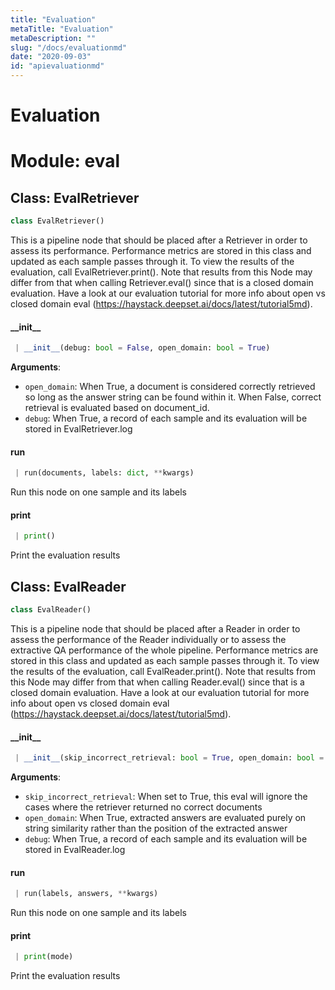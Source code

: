 ```yaml
---
title: "Evaluation"
metaTitle: "Evaluation"
metaDescription: ""
slug: "/docs/evaluationmd"
date: "2020-09-03"
id: "apievaluationmd"
---
```


# Evaluation

<a name="eval"></a>
# Module: eval

<a name="eval.EvalRetriever"></a>
## Class: EvalRetriever

```python
class EvalRetriever()
```

This is a pipeline node that should be placed after a Retriever in order to assess its performance. Performance
metrics are stored in this class and updated as each sample passes through it. To view the results of the evaluation,
call EvalRetriever.print(). Note that results from this Node may differ from that when calling Retriever.eval()
since that is a closed domain evaluation. Have a look at our evaluation tutorial for more info about
open vs closed domain eval (https://haystack.deepset.ai/docs/latest/tutorial5md).

<a name="eval.EvalRetriever.__init__"></a>
#### \_\_init\_\_

```python
 | __init__(debug: bool = False, open_domain: bool = True)
```

**Arguments**:

- `open_domain`: When True, a document is considered correctly retrieved so long as the answer string can be found within it.
                    When False, correct retrieval is evaluated based on document_id.
- `debug`: When True, a record of each sample and its evaluation will be stored in EvalRetriever.log

<a name="eval.EvalRetriever.run"></a>
#### run

```python
 | run(documents, labels: dict, **kwargs)
```

Run this node on one sample and its labels

<a name="eval.EvalRetriever.print"></a>
#### print

```python
 | print()
```

Print the evaluation results

<a name="eval.EvalReader"></a>
## Class: EvalReader

```python
class EvalReader()
```

This is a pipeline node that should be placed after a Reader in order to assess the performance of the Reader
individually or to assess the extractive QA performance of the whole pipeline. Performance metrics are stored in
this class and updated as each sample passes through it. To view the results of the evaluation, call EvalReader.print().
Note that results from this Node may differ from that when calling Reader.eval()
since that is a closed domain evaluation. Have a look at our evaluation tutorial for more info about
open vs closed domain eval (https://haystack.deepset.ai/docs/latest/tutorial5md).

<a name="eval.EvalReader.__init__"></a>
#### \_\_init\_\_

```python
 | __init__(skip_incorrect_retrieval: bool = True, open_domain: bool = True, debug: bool = False)
```

**Arguments**:

- `skip_incorrect_retrieval`: When set to True, this eval will ignore the cases where the retriever returned no correct documents
- `open_domain`: When True, extracted answers are evaluated purely on string similarity rather than the position of the extracted answer
- `debug`: When True, a record of each sample and its evaluation will be stored in EvalReader.log

<a name="eval.EvalReader.run"></a>
#### run

```python
 | run(labels, answers, **kwargs)
```

Run this node on one sample and its labels

<a name="eval.EvalReader.print"></a>
#### print

```python
 | print(mode)
```

Print the evaluation results
